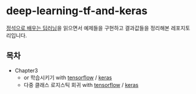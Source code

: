 # deep-learning-tf-and-keras

[정석으로 배우는 딥러닝](http://wikibook.co.kr/deep-learning-with-tensorflow/)을 읽으면서 예제들을 구현하고 결과값들을 정리해본 레포지토리입니다.

## 목차

- Chapter3
  - or 학습시키기 with [tensorflow](./chapter3/01.or.tensorflow.ipynb) / [keras](./chapter3/01.or.keras.ipynb)
  - 다중 클래스 로지스틱 회귀 with [tensorflow](./chapter3/02.multiclass.tensorflow.ipynb) / [keras](./chapter3/02.multiclass.keras.ipynb)
